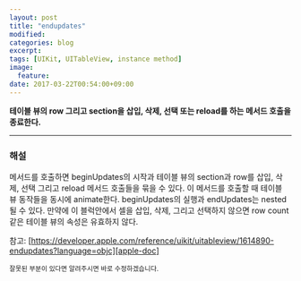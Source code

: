 ```yaml
---
layout: post
title: "endupdates"
modified:
categories: blog
excerpt:
tags: [UIKit, UITableView, instance method]
image:
  feature:
date: 2017-03-22T00:54:00+09:00
---
```

**테이블 뷰의 row 그리고 section을 삽입, 삭제, 선택 또는 reload를 하는 메서드 호출을 종료한다.**

----
### 해설

메서드를 호출하면 beginUpdates의 시작과 테이블 뷰의 section과 row를 삽입, 삭제, 선택 그리고 reload 메서드 호출들을 묶을 수 있다. 이 메서드를 호출할 때 테이블 뷰 동작들을 동시에 animate한다. beginUpdates의 실행과 endUpdates는 nested될 수 있다. 만약에 이 블럭안에서 셀을 삽입, 삭제, 그리고 선택하지 않으면 row count같은 테이블 뷰의 속성은 유효하지 않다.

참고: [https://developer.apple.com/reference/uikit/uitableview/1614890-endupdates?language=objc][apple-doc]


<sub>잘못된 부분이 있다면 알려주시면 바로 수정하겠습니다.</sub>

[apple-doc]: https://developer.apple.com/reference/uikit/uitableview/1614890-endupdates?language=objc
